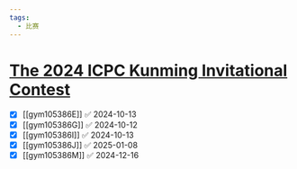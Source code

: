 ```yaml
---
tags:
  - 比赛
---
```

# [The 2024 ICPC Kunming Invitational Contest](https://codeforces.com/gym/105386)

- [x] [[gym105386E]] ✅ 2024-10-13
- [x] [[gym105386G]] ✅ 2024-10-12
- [x] [[gym105386I]] ✅ 2024-10-13
- [x] [[gym105386J]] ✅ 2025-01-08
- [x] [[gym105386M]] ✅ 2024-12-16
